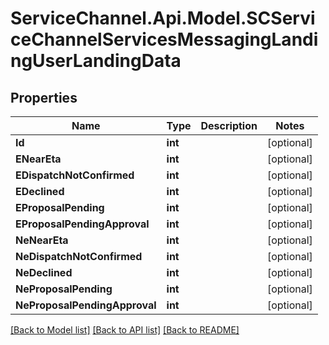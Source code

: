 # ServiceChannel.Api.Model.SCServiceChannelServicesMessagingLandingUserLandingData

## Properties

Name | Type | Description | Notes
------------ | ------------- | ------------- | -------------
**Id** | **int** |  | [optional] 
**ENearEta** | **int** |  | [optional] 
**EDispatchNotConfirmed** | **int** |  | [optional] 
**EDeclined** | **int** |  | [optional] 
**EProposalPending** | **int** |  | [optional] 
**EProposalPendingApproval** | **int** |  | [optional] 
**NeNearEta** | **int** |  | [optional] 
**NeDispatchNotConfirmed** | **int** |  | [optional] 
**NeDeclined** | **int** |  | [optional] 
**NeProposalPending** | **int** |  | [optional] 
**NeProposalPendingApproval** | **int** |  | [optional] 

[[Back to Model list]](../README.md#documentation-for-models) [[Back to API list]](../README.md#documentation-for-api-endpoints) [[Back to README]](../README.md)

